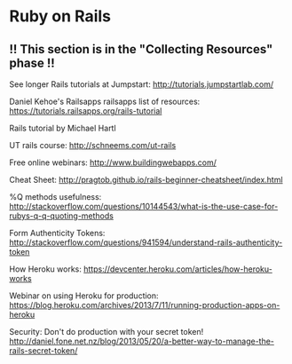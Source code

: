 # Ruby on Rails

## !! This section is in the "Collecting Resources" phase !!

See longer Rails tutorials at Jumpstart:
http://tutorials.jumpstartlab.com/

Daniel Kehoe's Railsapps
railsapps list of resources:
https://tutorials.railsapps.org/rails-tutorial

Rails tutorial by Michael Hartl

UT rails course:
http://schneems.com/ut-rails

Free online webinars:
http://www.buildingwebapps.com/

Cheat Sheet:
http://pragtob.github.io/rails-beginner-cheatsheet/index.html

%Q methods usefulness: 
http://stackoverflow.com/questions/10144543/what-is-the-use-case-for-rubys-q-q-quoting-methods

Form Authenticity Tokens:
http://stackoverflow.com/questions/941594/understand-rails-authenticity-token

How Heroku works:
https://devcenter.heroku.com/articles/how-heroku-works

Webinar on using Heroku for production:
https://blog.heroku.com/archives/2013/7/11/running-production-apps-on-heroku

Security: Don't do production with your secret token!
http://daniel.fone.net.nz/blog/2013/05/20/a-better-way-to-manage-the-rails-secret-token/

